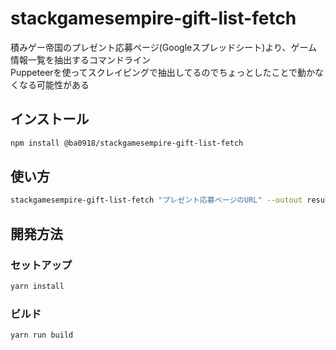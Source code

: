 # stackgamesempire-gift-list-fetch
積みゲー帝国のプレゼント応募ページ(Googleスプレッドシート)より、ゲーム情報一覧を抽出するコマンドライン  
Puppeteerを使ってスクレイピングで抽出してるのでちょっとしたことで動かなくなる可能性がある

## インストール
```bash
npm install @ba0918/stackgamesempire-gift-list-fetch
```

## 使い方
```bash
stackgamesempire-gift-list-fetch "プレゼント応募ページのURL" --outout result.json
```

## 開発方法
### セットアップ
```bash
yarn install
```

### ビルド
```bash
yarn run build
```